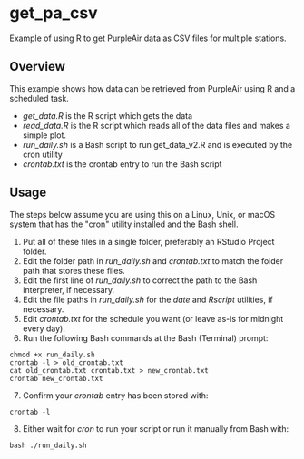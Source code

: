 # get_pa_csv

Example of using R to get PurpleAir data as CSV files for multiple stations.

## Overview

This example shows how data can be retrieved from PurpleAir using R and a scheduled task.

- *get_data.R* is the R script which gets the data
- *read_data.R* is the R script which reads all of the data files and makes a simple plot.
- *run_daily.sh* is a Bash script to run get_data_v2.R and is executed by the cron utility
- *crontab.txt* is the crontab entry to run the Bash script
 
## Usage

The steps below assume you are using this on a Linux, Unix, or macOS system that has the "cron" utility installed and the Bash shell.
 
1. Put all of these files in a single folder, preferably an RStudio Project folder.
2. Edit the folder path in *run_daily.sh* and *crontab.txt* to match the folder path that stores these files.
3. Edit the first line of *run_daily.sh* to correct the path to the Bash interpreter, if necessary.
4. Edit the file paths in *run_daily.sh* for the *date* and *Rscript* utilities, if necessary.
5. Edit *crontab.txt* for the schedule you want (or leave as-is for midnight every day).
6. Run the following Bash commands at the Bash (Terminal) prompt:
```
chmod +x run_daily.sh
crontab -l > old_crontab.txt
cat old_crontab.txt crontab.txt > new_crontab.txt
crontab new_crontab.txt
```
7. Confirm your *crontab* entry has been stored with:
```
crontab -l
```
8. Either wait for *cron* to run your script or run it manually from Bash with:
```
bash ./run_daily.sh
```
